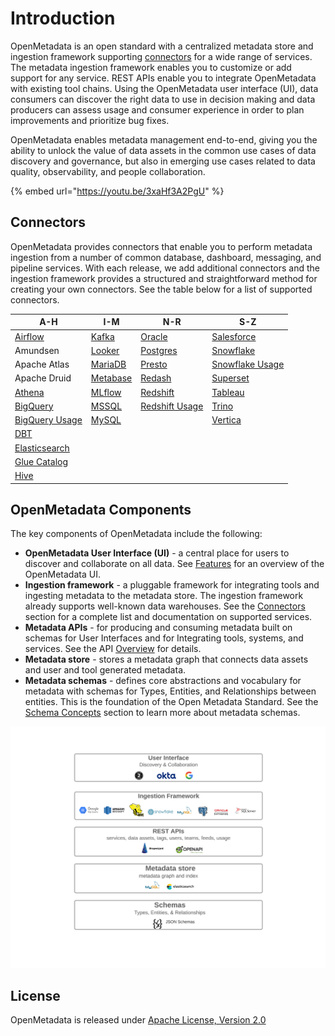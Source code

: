 # Introduction

OpenMetadata is an open standard with a centralized metadata store and ingestion framework supporting [connectors](../connectors/connectors/) for a wide range of services. The metadata ingestion framework enables you to customize or add support for any service. REST APIs enable you to integrate OpenMetadata with existing tool chains. Using the OpenMetadata user interface (UI), data consumers can discover the right data to use in decision making and data producers can assess usage and consumer experience in order to plan improvements and prioritize bug fixes.

OpenMetadata enables metadata management end-to-end, giving you the ability to unlock the value of data assets in the common use cases of data discovery and governance, but also in emerging use cases related to data quality, observability, and people collaboration.

{% embed url="https://youtu.be/3xaHf3A2PgU" %}

## Connectors

OpenMetadata provides connectors that enable you to perform metadata ingestion from a number of common database, dashboard, messaging, and pipeline services. With each release, we add additional connectors and the ingestion framework provides a structured and straightforward method for creating your own connectors. See the table below for a list of supported connectors.

| A-H                                                                                            | I-M                                              | N-R                                                          | S-Z                                                            |
| ---------------------------------------------------------------------------------------------- | ------------------------------------------------ | ------------------------------------------------------------ | -------------------------------------------------------------- |
| [Airflow](../connectors/connectors/airflow/airflow.md)                                         | [Kafka](../connectors/connectors/kafka.md)       | [Oracle](../connectors/connectors/oracle.md)                 | [Salesforce](../connectors/connectors/salesforce.md)           |
| Amundsen                                                                                       | [Looker](../connectors/connectors/looker.md)     | [Postgres](connectors/connectors/postgres/)                  | [Snowflake](connectors/connectors/snowflake/)                  |
| Apache Atlas                                                                                   | [MariaDB](../connectors/connectors/mariadb.md)   | [Presto](../connectors/connectors/presto.md)                 | [Snowflake Usage](../connectors/connectors/snowflake-usage.md) |
| Apache Druid                                                                                   | [Metabase](../connectors/connectors/metabase.md) | [Redash](../connectors/connectors/redash.md)                 | [Superset](../connectors/connectors/superset.md)               |
| [Athena](../connectors/connectors/athena.md)                                                   | [MLflow](../connectors/connectors/mlflow.md)     | [Redshift](connectors/connectors/redshift/)                  | [Tableau](../connectors/connectors/tableau.md)                 |
| [BigQuery](connectors/connectors/bigquery/)                                                    | [MSSQL](connectors/connectors/mssql/)            | [Redshift Usage](../connectors/connectors/redshift-usage.md) | [Trino](../connectors/connectors/trino.md)                     |
| [BigQuery Usage](../connectors/connectors/bigquery-usage.md)                                   | [MySQL](openmetadata/connectors/mysql.md)        |                                                              | [Vertica](../connectors/connectors/vertica.md)                 |
| [DBT](https://github.com/open-metadata/OpenMetadata/blob/main/docs/broken-reference/README.md) |                                                  |                                                              |                                                                |
| [Elasticsearch](../connectors/connectors/elastic-search.md)                                    |                                                  |                                                              |                                                                |
| [Glue Catalog](connectors/connectors/glue-catalog/)                                            |                                                  |                                                              |                                                                |
| [Hive](../connectors/connectors/hive.md)                                                       |                                                  |                                                              |                                                                |

## OpenMetadata Components

The key components of OpenMetadata include the following:

* **OpenMetadata User Interface (UI)** - a central place for users to discover and collaborate on all data. See [Features](features.md) for an overview of the OpenMetadata UI.
* **Ingestion framework** - a pluggable framework for integrating tools and ingesting metadata to the metadata store. The ingestion framework already supports well-known data warehouses. See the [Connectors](./#connectors) section for a complete list and documentation on supported services.
* **Metadata APIs** - for producing and consuming metadata built on schemas for User Interfaces and for Integrating tools, systems, and services. See the API [Overview](openmetadata-apis/apis/overview.md) for details.
* **Metadata store** - stores a metadata graph that connects data assets and user and tool generated metadata.
* **Metadata schemas** - defines core abstractions and vocabulary for metadata with schemas for Types, Entities, and Relationships between entities. This is the foundation of the Open Metadata Standard. See the [Schema Concepts](openmetadata-apis/schemas/overview.md) section to learn more about metadata schemas.

![](<.gitbook/assets/openmetadata-overview (1).png>)

## License

OpenMetadata is released under [Apache License, Version 2.0](http://www.apache.org/licenses/LICENSE-2.0)
